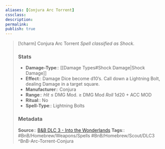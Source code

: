 ```yaml
---
aliases: [Conjura Arc Torrent]
cssclass: 
description: 
permalink: 
publish: true
---
```


> [!charm]  Conjura Arc Torrent
> *Spell classified as Shock.*
> ### Stats
> - **Damage-Type**:: [[Damage Types#Shock Damage|Shock Damage]]
> - **Effect**:: Damage Dice become d10’s. Call down a Lightning Bolt, dealing Damage in a target square.
> - **Manufacturer**:: Conjura
> - **Range**:: *Hit* ≤ DMG Mod. ≥ DMG Mod *Roll* 1d20 + ACC MOD
> - **Ritual**:: No
> - **Spell-Type**:: Lightning Bolts
>
> ### Metadata
> **Source**:: [B&B DLC 3 - Into the Wonderlands](https://docs.google.com/document/d/1MLOgrWwcLNTnP9PuXrKiLImy7SUh4hXO8arVUAlmdp0/edit)
> **Tags**:: #BnB/Homebrew/Weapons/Spells #BnB/Homebrew/Scout/DLC3
^BnB-Arc-Torrent-Conjura
